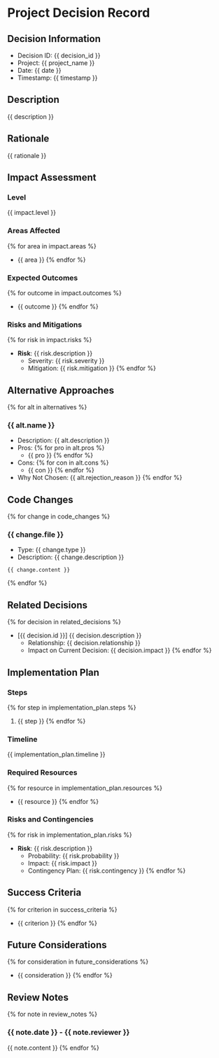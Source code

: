 # Project Decision Record

## Decision Information
- Decision ID: {{ decision_id }}
- Project: {{ project_name }}
- Date: {{ date }}
- Timestamp: {{ timestamp }}

## Description
{{ description }}

## Rationale
{{ rationale }}

## Impact Assessment
### Level
{{ impact.level }}

### Areas Affected
{% for area in impact.areas %}
- {{ area }}
{% endfor %}

### Expected Outcomes
{% for outcome in impact.outcomes %}
- {{ outcome }}
{% endfor %}

### Risks and Mitigations
{% for risk in impact.risks %}
- **Risk**: {{ risk.description }}
  - Severity: {{ risk.severity }}
  - Mitigation: {{ risk.mitigation }}
{% endfor %}

## Alternative Approaches
{% for alt in alternatives %}
### {{ alt.name }}
- Description: {{ alt.description }}
- Pros:
{% for pro in alt.pros %}
  - {{ pro }}
{% endfor %}
- Cons:
{% for con in alt.cons %}
  - {{ con }}
{% endfor %}
- Why Not Chosen: {{ alt.rejection_reason }}
{% endfor %}

## Code Changes
{% for change in code_changes %}
### {{ change.file }}
- Type: {{ change.type }}
- Description: {{ change.description }}
```{{ change.language }}
{{ change.content }}
```
{% endfor %}

## Related Decisions
{% for decision in related_decisions %}
- [{{ decision.id }}] {{ decision.description }}
  - Relationship: {{ decision.relationship }}
  - Impact on Current Decision: {{ decision.impact }}
{% endfor %}

## Implementation Plan
### Steps
{% for step in implementation_plan.steps %}
1. {{ step }}
{% endfor %}

### Timeline
{{ implementation_plan.timeline }}

### Required Resources
{% for resource in implementation_plan.resources %}
- {{ resource }}
{% endfor %}

### Risks and Contingencies
{% for risk in implementation_plan.risks %}
- **Risk**: {{ risk.description }}
  - Probability: {{ risk.probability }}
  - Impact: {{ risk.impact }}
  - Contingency Plan: {{ risk.contingency }}
{% endfor %}

## Success Criteria
{% for criterion in success_criteria %}
- {{ criterion }}
{% endfor %}

## Future Considerations
{% for consideration in future_considerations %}
- {{ consideration }}
{% endfor %}

## Review Notes
{% for note in review_notes %}
### {{ note.date }} - {{ note.reviewer }}
{{ note.content }}
{% endfor %} 